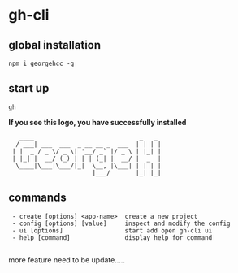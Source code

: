 # gh-cli

## global installation

``` 
npm i georgehcc -g
```
## start up

``` 
gh 
```
**If you see this logo, you have successfully installed**
```
   ____                             _   _
  / ___| ___  ___  _ __ __ _  ___  | | | |
 | |  _ / _ \/ _ \| '__/ _` |/ _ \ | |_| |
 | |_| |  __/ (_) | | | (_| |  __/ |  _  |
  \____|\___|\___/|_|  \__, |\___| | | | |
                       |___/       |_| |_|

```
## commands
```
 - create [options] <app-name>  create a new project
 - config [options] [value]     inspect and modify the config
 - ui [options]                 start add open gh-cli ui
 - help [command]               display help for command
 
```

more feature need to be update.....
